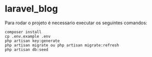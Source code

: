 # laravel_blog
 
Para rodar o projeto é necessario executar os seguintes comandos:

```
composer install
cp .env.example .env
php artisan key:generate
php artisan migrate ou php artisan migrate:refresh
php artisan db:seed
```